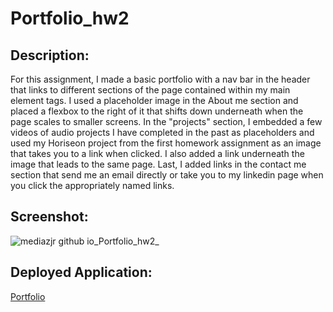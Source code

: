 # Portfolio_hw2

## Description:

For this assignment, I made a basic portfolio with a nav bar in the header that links to different sections of the page contained within my main element tags. I used a placeholder image in the About me section and placed a flexbox to the right of it that shifts down underneath when the page scales to smaller screens. In the "projects" section, I embedded a few videos of audio projects I have completed in the past as placeholders and used my Horiseon project from the first homework assignment as an image that takes you to a link when clicked. I also added a link underneath the image that leads to the same page. Last, I added links in the contact me section that send me an email directly
 or take you to my linkedin page when you click the appropriately named links. 

 ## Screenshot:
 ![mediazjr github io_Portfolio_hw2_](https://user-images.githubusercontent.com/91097193/141221591-b1579127-65a2-4122-b75f-4b2f12ecb2b5.png)

 ## Deployed Application:
 [Portfolio](https://mediazjr.github.io/Portfolio_hw2/)